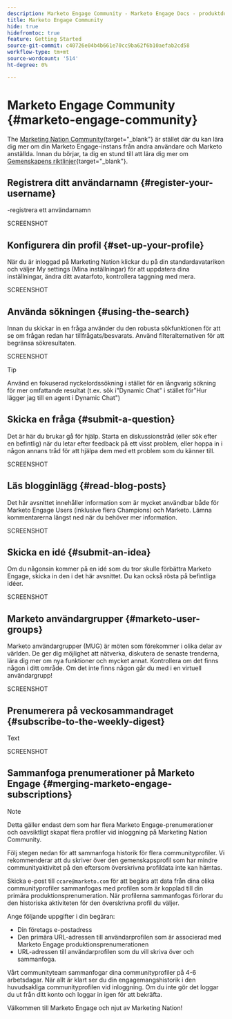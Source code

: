 ```yaml
---
description: Marketo Engage Community - Marketo Engage Docs - produktdokumentation
title: Marketo Engage Community
hide: true
hidefromtoc: true
feature: Getting Started
source-git-commit: c40726e04b4b661e70cc9ba62f6b10aefab2cd58
workflow-type: tm+mt
source-wordcount: '514'
ht-degree: 0%

---
```


# Marketo Engage Community {#marketo-engage-community}

The [Marketing Nation Community](https://nation.marketo.com/){target="_blank"} är stället där du kan lära dig mer om din Marketo Engage-instans från andra användare och Marketo anställda. Innan du börjar, ta dig en stund till att lära dig mer om [Gemenskapens riktlinjer](https://nation.marketo.com/t5/community-guidelines/ct-p/community-guidelines){target="_blank"}.

## Registrera ditt användarnamn {#register-your-username}

-registrera ett användarnamn

SCREENSHOT

## Konfigurera din profil {#set-up-your-profile}

När du är inloggad på Marketing Nation klickar du på din standardavatarikon och väljer My settings (Mina inställningar) för att uppdatera dina inställningar, ändra ditt avatarfoto, kontrollera taggning med mera.

SCREENSHOT

## Använda sökningen {#using-the-search}

Innan du skickar in en fråga använder du den robusta sökfunktionen för att se om frågan redan har tillfrågats/besvarats. Använd filteralternativen för att begränsa sökresultaten.

SCREENSHOT

>[!TIP]
>
>Använd en fokuserad nyckelordssökning i stället för en långvarig sökning för mer omfattande resultat (t.ex. sök i&quot;Dynamic Chat&quot; i stället för&quot;Hur lägger jag till en agent i Dynamic Chat&quot;)

## Skicka en fråga {#submit-a-question}

Det är här du brukar gå för hjälp. Starta en diskussionstråd (eller sök efter en befintlig) när du letar efter feedback på ett visst problem, eller hoppa in i någon annans tråd för att hjälpa dem med ett problem som du känner till.

SCREENSHOT

## Läs blogginlägg {#read-blog-posts}

Det här avsnittet innehåller information som är mycket användbar både för Marketo Engage Users (inklusive flera Champions) och Marketo. Lämna kommentarerna längst ned när du behöver mer information.

SCREENSHOT

## Skicka en idé {#submit-an-idea}

Om du någonsin kommer på en idé som du tror skulle förbättra Marketo Engage, skicka in den i det här avsnittet. Du kan också rösta på befintliga idéer.

SCREENSHOT

## Marketo användargrupper {#marketo-user-groups}

Marketo användargrupper (MUG) är möten som förekommer i olika delar av världen. De ger dig möjlighet att nätverka, diskutera de senaste trenderna, lära dig mer om nya funktioner och mycket annat. Kontrollera om det finns någon i ditt område. Om det inte finns någon går du med i en virtuell användargrupp!

SCREENSHOT

## Prenumerera på veckosammandraget {#subscribe-to-the-weekly-digest}

Text

SCREENSHOT

## Sammanfoga prenumerationer på Marketo Engage {#merging-marketo-engage-subscriptions}

>[!NOTE]
>
>Detta gäller endast dem som har flera Marketo Engage-prenumerationer och oavsiktligt skapat flera profiler vid inloggning på Marketing Nation Community.

Följ stegen nedan för att sammanfoga historik för flera communityprofiler. Vi rekommenderar att du skriver över den gemenskapsprofil som har mindre communityaktivitet på den eftersom överskrivna profildata inte kan hämtas.

Skicka e-post till `ccare@marketo.com` för att begära att data från dina olika communityprofiler sammanfogas med profilen som är kopplad till din primära produktionsprenumeration. När profilerna sammanfogas förlorar du den historiska aktiviteten för den överskrivna profil du väljer.

Ange följande uppgifter i din begäran:

* Din företags e-postadress
* Den primära URL-adressen till användarprofilen som är associerad med Marketo Engage produktionsprenumerationen
* URL-adressen till användarprofilen som du vill skriva över och sammanfoga.

Vårt communityteam sammanfogar dina communityprofiler på 4-6 arbetsdagar. När allt är klart ser du din engagemangshistorik i den huvudsakliga communityprofilen vid inloggning. Om du inte gör det loggar du ut från ditt konto och loggar in igen för att bekräfta.

<p>

Välkommen till Marketo Engage och njut av Marketing Nation!
